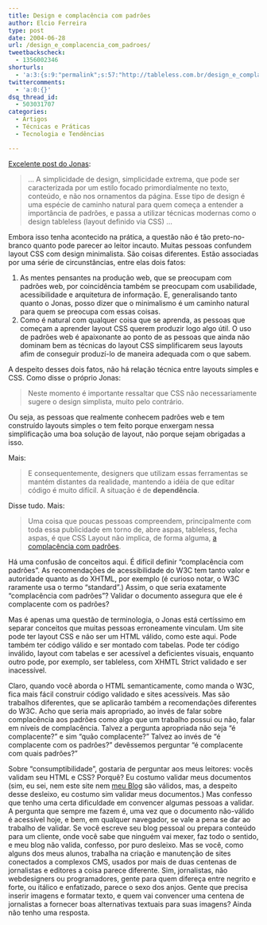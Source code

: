 ```yaml
---
title: Design e complacência com padrões
author: Elcio Ferreira
type: post
date: 2004-06-28
url: /design_e_complacencia_com_padroes/
tweetbackscheck:
  - 1356002346
shorturls:
  - 'a:3:{s:9:"permalink";s:57:"http://tableless.com.br/design_e_complacencia_com_padroes";s:7:"tinyurl";s:26:"http://tinyurl.com/3vz6jp7";s:4:"isgd";s:19:"http://is.gd/ptjLl0";}'
twittercomments:
  - 'a:0:{}'
dsq_thread_id:
  - 503031707
categories:
  - Artigos
  - Técnicas e Práticas
  - Tecnologia e Tendências

---
```

[Excelente post do Jonas][1]:

> &#8230; A simplicidade de design, simplicidade extrema, que pode ser caracterizada por um estilo focado primordialmente no texto, conteúdo, e não nos ornamentos da página. Esse tipo de design é uma espécie de caminho natural para quem começa a entender a importância de padrões, e passa a utilizar técnicas modernas como o design tableless (layout definido via CSS) &#8230;

Embora isso tenha acontecido na prática, a questão não é tão preto-no-branco quanto pode parecer ao leitor incauto. Muitas pessoas confundem layout CSS com design minimalista. São coisas diferentes. Estão associadas por uma série de circunstâncias, entre elas dois fatos:

  1. As mentes pensantes na produção web, que se preocupam com padrões web, por coincidência também se preocupam com usabilidade, acessibilidade e arquitetura de informação. E, generalisando tanto quanto o Jonas, posso dizer que o minimalismo é um caminho natural para quem se preocupa com essas coisas.
  2. Como é natural com qualquer coisa que se aprenda, as pessoas que começam a aprender layout CSS querem produzir logo algo útil. O uso de padrões web é apaixonante ao ponto de as pessoas que ainda não dominam bem as técnicas do layout CSS simplificarem seus layouts afim de conseguir produzí-lo de maneira adequada com o que sabem.

A despeito desses dois fatos, não há relação técnica entre layouts simples e CSS. Como disse o próprio Jonas:

> Neste momento é importante ressaltar que CSS não necessariamente sugere o design simplista, muito pelo contrário.

Ou seja, as pessoas que realmente conhecem padrões web e tem construído layouts simples o tem feito porque enxergam nessa simplificação uma boa solução de layout, não porque sejam obrigadas a isso.
  
Mais:

> E consequentemente, designers que utilizam essas ferramentas se mantém distantes da realidade, mantendo a idéia de que editar código é muito difícil. A situação é de **dependência**.

Disse tudo. Mais:

> Uma coisa que poucas pessoas compreendem, principalmente com toda essa publicidade em torno de, abre aspas, tableless, fecha aspas, é que CSS Layout não implica, de forma alguma, [a complacência com padrões][2].

Há uma confusão de conceitos aqui. É difícil definir &#8220;complacência com padrões&#8221;. As recomendações de acessibilidade do W3C tem tanto valor e autoridade quanto as do XHTML, por exemplo (é curioso notar, o W3C raramente usa o termo &#8220;standard&#8221;.) Assim, o que seria exatamente &#8220;complacência com padrões&#8221;? Validar o documento assegura que ele é complacente com os padrões?
  
Mas é apenas uma questão de terminologia, o Jonas está certíssimo em separar conceitos que muitas pessoas erroneamente vinculam. Um site pode ter layout CSS e não ser um HTML válido, como este aqui. Pode também ter código válido e ser montado com tabelas. Pode ter código inválido, layout com tabelas e ser acessível a deficientes visuais, enquanto outro pode, por exemplo, ser tableless, com XHMTL Strict validado e ser inacessível.
  
Claro, quando você aborda o HTML semanticamente, como manda o W3C, fica mais fácil construir código validado e sites acessíveis. Mas são trabalhos diferentes, que se aplicarão também a recomendações diferentes do W3C. Acho que seria mais apropriado, ao invés de falar sobre complacência aos padrões como algo que um trabalho possui ou não, falar em níveis de complacência. Talvez a pergunta apropriada não seja &#8220;é complacente?&#8221; e sim &#8220;quão complacente?&#8221; Talvez ao invés de &#8220;é complacente com os padrôes?&#8221; devêssemos perguntar &#8220;é complacente com quais padrôes?&#8221;
  
Sobre &#8220;consumptibilidade&#8221;, gostaria de perguntar aos meus leitores: vocês validam seu HTML e CSS? Porquê? Eu costumo validar meus documentos (sim, eu sei, nem este site nem [meu Blog][3] são válidos, mas, a despeito desse desleixo, eu costumo sim validar meus documentos.) Mas confesso que tenho uma certa dificuldade em convencer algumas pessoas a validar. A pergunta que sempre me fazem é, uma vez que o documento não-válido é acessível hoje, e bem, em qualquer navegador, se vale a pena se dar ao trabalho de validar. Se você escreve seu blog pessoal ou prepara conteúdo para um cliente, onde você sabe que ninguém vai mexer, faz todo o sentido, e meu blog não valida, confesso, por puro desleixo. Mas se você, como alguns dos meus alunos, trabalha na criação e manutenção de sites conectados a complexos CMS, usados por mais de duas centenas de jornalistas e editores a coisa parece diferente. Sim, jornalistas, não webdesigners ou programadores, gente para quem difereça entre negrito e forte, ou itálico e enfatizado, parece o sexo dos anjos. Gente que precisa inserir imagens e formatar texto, e quem vai convencer uma centena de jornalistas a fornecer boas alternativas textuais para suas imagens? Ainda não tenho uma resposta.

 [1]: http://jonasgalvez.com/br/blog/2004-06/bozoless "Jonas Galvez: Design e complacência com padrões"
 [2]: http://validator.w3.org/check?uri=http://tableless.com.br/
 [3]: http://elcio.locaweb.com.br/blog/ "fechaTag"